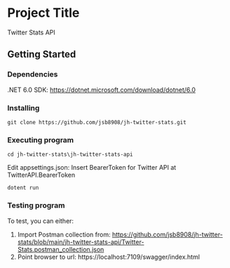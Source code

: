 # Project Title

Twitter Stats API

## Getting Started

### Dependencies

.NET 6.0 SDK: https://dotnet.microsoft.com/download/dotnet/6.0
### Installing

```git clone https://github.com/jsb8908/jh-twitter-stats.git ```

### Executing program

```cd jh-twitter-stats\jh-twitter-stats-api```

Edit appsettings.json: Insert BearerToken for Twitter API at TwitterAPI.BearerToken

```dotent run```

### Testing program

To test, you can either:

1. Import Postman collection from: https://github.com/jsb8908/jh-twitter-stats/blob/main/jh-twitter-stats-api/Twitter-Stats.postman_collection.json
2. Point browser to url: https://localhost:7109/swagger/index.html

